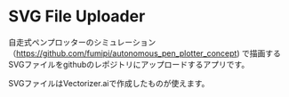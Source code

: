 # SVG File Uploader
自走式ペンプロッターのシミュレーション（https://github.com/fumipi/autonomous_pen_plotter_concept)
で描画するSVGファイルをgithubのレポジトリにアップロードするアプリです。

SVGファイルはVectorizer.aiで作成したものが使えます。
